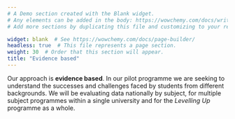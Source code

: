 ```yaml
---
# A Demo section created with the Blank widget.
# Any elements can be added in the body: https://wowchemy.com/docs/writing-markdown-latex/
# Add more sections by duplicating this file and customizing to your requirements.

widget: blank  # See https://wowchemy.com/docs/page-builder/
headless: true  # This file represents a page section.
weight: 30  # Order that this section will appear.
title: "Evidence based"
---
```


Our approach is **evidence based**. In our pilot programme we are seeking to understand the successes and challenges faced by students from different backgrounds. We will be evaluating data nationally by subject, for multiple subject programmes within a single university and for the _Levelling Up_ programme as a whole. 

